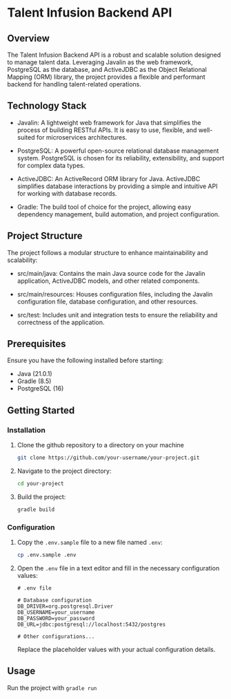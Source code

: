 # Talent Infusion Backend API

## Overview

The Talent Infusion Backend API is a robust and scalable solution designed to manage talent data. Leveraging Javalin as
the web framework, PostgreSQL as the database, and ActiveJDBC as the Object Relational Mapping (ORM) library, the
project provides a flexible and performant backend for handling talent-related operations.

## Technology Stack

- Javalin: A lightweight web framework for Java that simplifies the process of building RESTful APIs. It is easy to use, flexible, and well-suited for microservices architectures.

- PostgreSQL: A powerful open-source relational database management system. PostgreSQL is chosen for its reliability, extensibility, and support for complex data types.

- ActiveJDBC: An ActiveRecord ORM library for Java. ActiveJDBC simplifies database interactions by providing a simple and intuitive API for working with database records.

- Gradle: The build tool of choice for the project, allowing easy dependency management, build automation, and project configuration.

## Project Structure

The project follows a modular structure to enhance maintainability and scalability:

- src/main/java: Contains the main Java source code for the Javalin application, ActiveJDBC models, and other related components.

- src/main/resources: Houses configuration files, including the Javalin configuration file, database configuration, and other resources.

- src/test: Includes unit and integration tests to ensure the reliability and correctness of the application.

## Prerequisites

Ensure you have the following installed before starting:

- Java (21.0.1)
- Gradle (8.5)
- PostgreSQL (16)

## Getting Started

### Installation

1. Clone the github repository to a directory on your machine

    ```bash
    git clone https://github.com/your-username/your-project.git
    ```

2. Navigate to the project directory:

    ```bash
    cd your-project
    ```

3. Build the project:

    ```bash
    gradle build
    ```

### Configuration

1. Copy the `.env.sample` file to a new file named `.env`:

    ```bash
    cp .env.sample .env
    ```

2. Open the `.env` file in a text editor and fill in the necessary configuration values:

    ```properties
    # .env file

    # Database configuration
    DB_DRIVER=org.postgresql.Driver
    DB_USERNAME=your_username
    DB_PASSWORD=your_password
    DB_URL=jdbc:postgresql://localhost:5432/postgres

    # Other configurations...
    ```

   Replace the placeholder values with your actual configuration details.

## Usage

Run the project with `gradle run`
